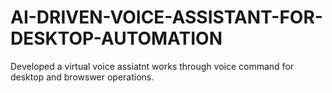# AI-DRIVEN-VOICE-ASSISTANT-FOR-DESKTOP-AUTOMATION
Developed a virtual voice assiatnt works through voice command for desktop and browswer operations.
